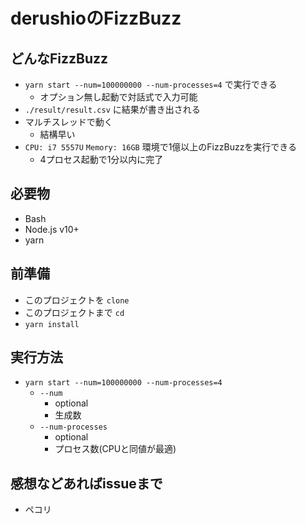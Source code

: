 # derushioのFizzBuzz
## どんなFizzBuzz
* `yarn start --num=100000000 --num-processes=4` で実行できる
    * オプション無し起動で対話式で入力可能
* `./result/result.csv` に結果が書き出される
* マルチスレッドで動く
    * 結構早い
* `CPU: i7 5557U` `Memory: 16GB` 環境で1億以上のFizzBuzzを実行できる
    * 4プロセス起動で1分以内に完了

## 必要物
* Bash
* Node.js v10+
* yarn

## 前準備
* このプロジェクトを `clone`
* このプロジェクトまで `cd`
* `yarn install`

## 実行方法
* `yarn start --num=100000000 --num-processes=4`
    * `--num`
        * optional
        * 生成数
    * `--num-processes`
        * optional
        * プロセス数(CPUと同値が最適)

## 感想などあればissueまで
* ペコリ
